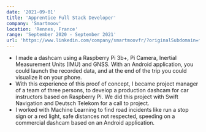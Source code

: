 ```yaml
---
date: '2021-09-01'
title: 'Apprentice Full Stack Developer'
company: 'Smartmoov'
location: 'Rennes, France'
range: 'September 2020 - September 2021'
url: 'https://www.linkedin.com/company/smartmoovfr/?originalSubdomain=fr'
---
```


- I made a dashcam using a Raspberry Pi 3b+, Pi Camera, Inertial Measurement Units (IMU) and GNSS. With an Android application, you could launch the recorded data, and at the end of the trip you could visualize it on your phone.
- With this experience of this proof of concept, I became project manager of a team of three persons, to develop a production dashcam for car instructors based on Raspberry Pi. We did this project with Swift Navigation and Deutsch Telekom for a call to project.
- I worked with Machine Learning to find road incidents like run a stop sign or a red light, safe distances not respected, speeding on a commercial dashcam based on an Android application.

